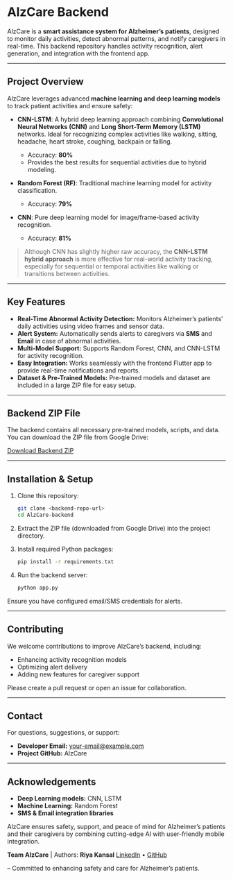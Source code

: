 # AlzCare Backend

AlzCare is a **smart assistance system for Alzheimer’s patients**, designed to monitor daily activities, detect abnormal patterns, and notify caregivers in real-time. This backend repository handles activity recognition, alert generation, and integration with the frontend app.

---

## **Project Overview**

AlzCare leverages advanced **machine learning and deep learning models** to track patient activities and ensure safety:

- **CNN-LSTM**: A hybrid deep learning approach combining **Convolutional Neural Networks (CNN)** and **Long Short-Term Memory (LSTM)** networks. Ideal for recognizing complex activities like walking, sitting, headache, heart stroke, coughing, backpain or falling.  
  - Accuracy: **80%**
  - Provides the best results for sequential activities due to hybrid modeling.  

- **Random Forest (RF)**: Traditional machine learning model for activity classification.  
  - Accuracy: **79%**

- **CNN**: Pure deep learning model for image/frame-based activity recognition.  
  - Accuracy: **81%**

> Although CNN has slightly higher raw accuracy, the **CNN-LSTM hybrid approach** is more effective for real-world activity tracking, especially for sequential or temporal activities like walking or transitions between activities.

---

## **Key Features**

- **Real-Time Abnormal Activity Detection:** Monitors Alzheimer’s patients’ daily activities using video frames and sensor data.  
- **Alert System:** Automatically sends alerts to caregivers via **SMS** and **Email** in case of abnormal activities.  
- **Multi-Model Support:** Supports Random Forest, CNN, and CNN-LSTM for activity recognition.  
- **Easy Integration:** Works seamlessly with the frontend Flutter app to provide real-time notifications and reports.  
- **Dataset & Pre-Trained Models:** Pre-trained models and dataset are included in a large ZIP file for easy setup.

---

## **Backend ZIP File**

The backend contains all necessary pre-trained models, scripts, and data. You can download the ZIP file from Google Drive:

[Download Backend ZIP](https://drive.google.com/uc?export=download&id=1Ynp6ugQhgM3cJMr588PfFNEsXckapsPP)

---

## **Installation & Setup**

1. Clone this repository:
   ```bash
   git clone <backend-repo-url>
   cd AlzCare-backend

2. Extract the ZIP file (downloaded from Google Drive) into the project directory.

3. Install required Python packages:
    ```bash
    pip install -r requirements.txt


4. Run the backend server:
    ```bash
    python app.py
    
Ensure you have configured email/SMS credentials for alerts.

---

## Contributing

We welcome contributions to improve AlzCare’s backend, including:

- Enhancing activity recognition models
- Optimizing alert delivery
- Adding new features for caregiver support

Please create a pull request or open an issue for collaboration.

---

## Contact

For questions, suggestions, or support:

- **Developer Email:** your-email@example.com
- **Project GitHub:** AlzCare

---

## Acknowledgements

- **Deep Learning models:** CNN, LSTM
- **Machine Learning:** Random Forest
- **SMS & Email integration libraries**

AlzCare ensures safety, support, and peace of mind for Alzheimer’s patients and their caregivers by combining cutting-edge AI with user-friendly mobile integration.

**Team AlzCare** | Authors: **Riya Kansal**  [LinkedIn](https://www.linkedin.com/in/riya-kansal-963042268/) • [GitHub](https://github.com/riyakansal04)

– Committed to enhancing safety and care for Alzheimer’s patients.


